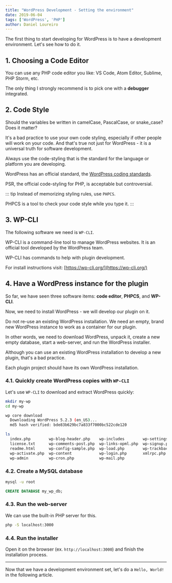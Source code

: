 ```yaml
---
title: "WordPress Development - Setting the environment"
date: 2019-06-04
tags: ['WordPress', 'PHP']
author: Daniel Loureiro
---
```

The first thing to start developing for WordPress is to have a development environment. Let's see how to do it.
<!-- more -->

## 1. Choosing a Code Editor

You can use any PHP code editor you like: VS Code, Atom Editor, Sublime, PHP Storm, etc.

The only thing I strongly recommend is to pick one with a **debugger** integrated.

## 2. Code Style

Should the variables be written in camelCase, PascalCase, or snake_case? Does it matter?

It's a bad practice to use your own code styling, especially if other people will work on your code. And that's true not just for WordPress - it is a universal truth for software development.

Always use the code-styling that is the standard for the language or platform you are developing.

WordPress has an official standard, the [WordPress coding standards](https://make.wordpress.org/core/handbook/best-practices/coding-standards/php/).

PSR, the official code-styling for PHP, is acceptable but controversial.

::: tip
Instead of memorizing styling rules, use `PHPCS`.

PHPCS is a tool to check your code style while you type it.
:::

## 3. WP-CLI

The following software we need is `WP-CLI`.

WP-CLI is a command-line tool to manage WordPress websites. It is an official tool developed by the WordPress team.

WP-CLI has commands to help with plugin development.

For install instructions visit: [https://wp-cli.org/](https://wp-cli.org/)

## 4. Have a WordPress instance for the plugin

So far, we have seen three software items: **code editor**, **PHPCS**, and **WP-CLI**.

Now, we need to install WordPress - we will develop our plugin on it.

Do not re-use an existing WordPress installation. We need an empty, brand new WordPress instance to work as a container for our plugin.

In other words, we need to download WordPress, unpack it, create a new empty database, start a web-server, and run the WordPress installer.

Although you can use an existing WordPress installation to develop a new plugin, that's a bad practice.

Each plugin project should have its own WordPress installation.

### 4.1. Quickly create WordPress copies with `WP-CLI`

Let's use `WP-CLI` to download and extract WordPress quickly:

```bash
mkdir my-wp
cd my-wp

wp core download
  Downloading WordPress 5.2.3 (en_US)...
  md5 hash verified: bde83b629bc7a833f7000bc522cde120

ls
  index.php        wp-blog-header.php    wp-includes        wp-settings.php
  license.txt      wp-comments-post.php  wp-links-opml.php  wp-signup.php
  readme.html      wp-config-sample.php  wp-load.php        wp-trackback.php
  wp-activate.php  wp-content            wp-login.php       xmlrpc.php
  wp-admin         wp-cron.php           wp-mail.php
```

### 4.2. Create a MySQL database

```bash
mysql -u root
```

```sql
CREATE DATABASE my_wp_db;
```

### 4.3. Run the web-server

We can use the built-in PHP server for this.

```bash
php -S localhost:3000
```

### 4.4. Run the installer

Open it on the browser (ex. `http://localhost:3000`) and finish the installation process.

---

Now that we have a development environment set, let's do a `Hello, World!` in the following article.
